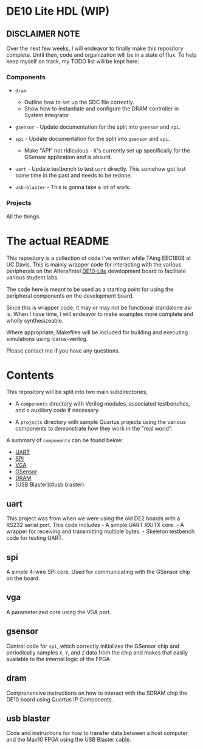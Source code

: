 # DE10 Lite HDL (WIP)

## DISCLAIMER NOTE
Over the next few weeks, I will endeavor to finally make this repository 
complete. Until then, code and organization will be in a state of flux. To help
keep myself on track, my TODO list will be kept here:

### Components
* `dram` 
    * Outline how to set up the SDC file correctly.
    * Show how to instantiate and configure the DRAM controller in System 
        Integrator

* `gsensor` - Update documentation for the split into `gsensor` and `spi`.

* `spi` - Update documentation for the split into `gsensor` and `spi`.
    * Make "API" not ridiculous - it's currently set up specifically for the
        GSensor application and is absurd.

* `uart` - Update testbench to test `uart` directly. This somehow got lost some 
    time in the past and needs to be redone.

* `usb-blaster` - This is gonna take a lot of work.

### Projects
All the things.



# The actual README

This repository is a collection of code I've written while TAing EEC180B at 
UC Davis. This is mainly wrapper code for interacting with the various 
peripherals on the Altera/Intel 
[DE10-Lite](http://www.terasic.com.tw/cgi-bin/page/archive.pl?No=1021)
development board to facilitate various student labs.

The code here is meant to be used as a starting point for using the peripheral
components on the development board.

Since this is wrapper code, it may or may not be functional standalone as-is.
When I have time, I will endeavor to make examples more complete and 
wholly synthesizeable. 

Where appropriate, Makefiles will be included for building and executing 
simulations using icarus-verilog.

Please contact me if you have any questions.

# Contents

This repository will be split into two main subdirectories, 

* A `components` directory with Verilog modules, associated testbenches, and o
    auxiliary code if necessary.

* A `projects` directory with sample Quartus projects using the various 
    components to demonstrate how they work in the "real world".

A summary of `components` can be found below:

- [UART](#uart)
- [SPI](#spi)
- [VGA](#vga)
- [GSensor](#gsensor)
- [DRAM](#dram)
- [USB Blaster](#usb blaster)

## uart
This project was from when we were using the old DE2 boards with a RS232 serial 
port. This code includes 
    - A simple UART RX/TX core.
    - A wrapper for receiving and transmitting multiple bytes.
    - Skeleton testbench code for testing UART.

## spi
A simple 4-wire SPI core. Used for communicating with the GSensor chip on the
board.

## vga
A parameterized core using the VGA port.

## gsensor
Control code for `spi`, which correctly initializes the GSensor chip and 
periodically samples `X`, `Y`, and `Z` data from the chip and makes that easily
available to the internal logic of the FPGA.

## dram
Comprehensive instructions on how to interact with the SDRAM chip the DE10 board
using Quartus IP Components.

## usb blaster
Code and instructions for how to transfer data between a host computer and
the Max10 FPGA using the USB Blaster cable.
